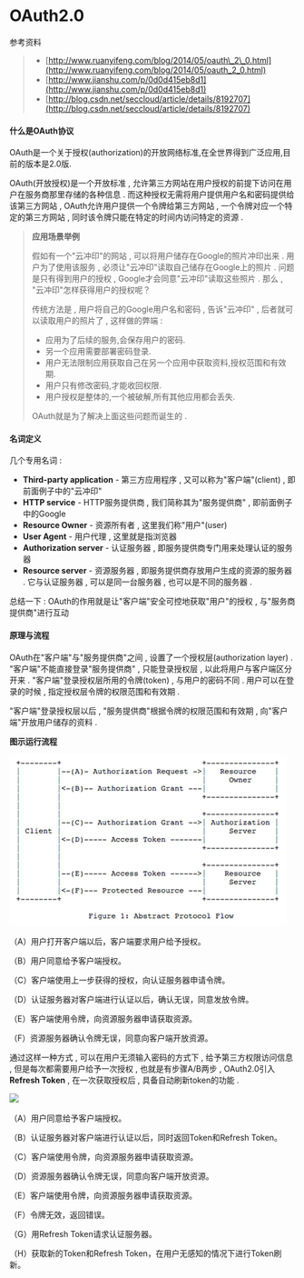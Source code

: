 # OAuth2.0

参考资料

> * [http://www.ruanyifeng.com/blog/2014/05/oauth\_2\_0.html](http://www.ruanyifeng.com/blog/2014/05/oauth_2_0.html)
> * [http://www.jianshu.com/p/0d0d415eb8d1](http://www.jianshu.com/p/0d0d415eb8d1)
> * [http://blog.csdn.net/seccloud/article/details/8192707](http://blog.csdn.net/seccloud/article/details/8192707)

#### **什么是OAuth协议**

OAuth是一个关于授权\(authorization\)的开放网络标准,在全世界得到广泛应用,目前的版本是2.0版.

OAuth\(开放授权\)是一个开放标准 , 允许第三方网站在用户授权的前提下访问在用户在服务商那里存储的各种信息 . 而这种授权无需将用户提供用户名和密码提供给该第三方网站 , OAuth允许用户提供一个令牌给第三方网站 , 一个令牌对应一个特定的第三方网站 , 同时该令牌只能在特定的时间内访问特定的资源 .

> **应用场景举例**
>
> 假如有一个"云冲印"的网站 , 可以将用户储存在Google的照片冲印出来 . 用户为了使用该服务 , 必须让"云冲印"读取自己储存在Google上的照片 . 问题是只有得到用户的授权 , Google才会同意"云冲印"读取这些照片 . 那么 , "云冲印"怎样获得用户的授权呢？
>
> 传统方法是 , 用户将自己的Google用户名和密码 , 告诉"云冲印" , 后者就可以读取用户的照片了 , 这样做的弊端 :
>
> * 应用为了后续的服务,会保存用户的密码.
> * 另一个应用需要部署密码登录.
> * 用户无法限制应用获取自己在另一个应用中获取资料,授权范围和有效期.
> * 用户只有修改密码,才能收回权限.
> * 用户授权是整体的,一个被破解,所有其他应用都会丢失.
>
> OAuth就是为了解决上面这些问题而诞生的 .

#### 名词定义

几个专用名词 :

* **Third-party application** - 第三方应用程序 , 又可以称为"客户端"\(client\) , 即前面例子中的"云冲印"
* **HTTP service** - HTTP服务提供商 , 我们简称其为"服务提供商" , 即前面例子中的Google
* **Resource Owner** - 资源所有者 , 这里我们称"用户"\(user\)
* **User Agent** - 用户代理 , 这里就是指浏览器
* **Authorization server** - 认证服务器 , 即服务提供商专门用来处理认证的服务器
* **Resource server** - 资源服务器 , 即服务提供商存放用户生成的资源的服务器 . 它与认证服务器 , 可以是同一台服务器 , 也可以是不同的服务器 . 

总结一下 : OAuth的作用就是让"客户端"安全可控地获取"用户"的授权 , 与"服务商提供商"进行互动

#### 原理与流程

OAuth在"客户端"与"服务提供商"之间 , 设置了一个授权层\(authorization layer\) . "客户端"不能直接登录"服务提供商" , 只能登录授权层 , 以此将用户与客户端区分开来 . "客户端"登录授权层所用的令牌\(token\) , 与用户的密码不同 . 用户可以在登录的时候 , 指定授权层令牌的权限范围和有效期 .

"客户端"登录授权层以后 , "服务提供商"根据令牌的权限范围和有效期 , 向"客户端"开放用户储存的资料 .

**图示运行流程**

![](/assets/oauth1.png)

（A）用户打开客户端以后，客户端要求用户给予授权。

（B）用户同意给予客户端授权。

（C）客户端使用上一步获得的授权，向认证服务器申请令牌。

（D）认证服务器对客户端进行认证以后，确认无误，同意发放令牌。

（E）客户端使用令牌，向资源服务器申请获取资源。

（F）资源服务器确认令牌无误，同意向客户端开放资源。

通过这样一种方式 , 可以在用户无须输入密码的方式下 , 给予第三方权限访问信息 , 但是每次都需要用户给予一次授权 , 也就是有步骤A/B两步 , OAuth2.0引入**Refresh Token** , 在一次获取授权后 , 具备自动刷新token的功能 .

![](/assets/import2.png)

（A）用户同意给予客户端授权。

（B）认证服务器对客户端进行认证以后，同时返回Token和Refresh Token。

（C）客户端使用令牌，向资源服务器申请获取资源。

（D）资源服务器确认令牌无误，同意向客户端开放资源。

（E）客户端使用令牌，向资源服务器申请获取资源。

（F）令牌无效，返回错误。

（G）用Refresh Token请求认证服务器。

（H）获取新的Token和Refresh Token，在用户无感知的情况下进行Token刷新。

